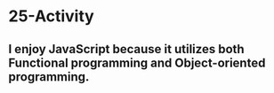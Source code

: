 # 25-Activity

## I enjoy JavaScript because it utilizes both Functional programming and Object-oriented programming.